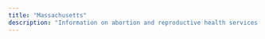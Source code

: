 ```yaml
---
title: "Massachusetts"
description: "Information on abortion and reproductive health services."
---
```


